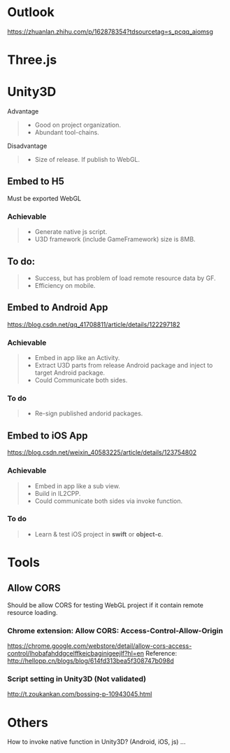 # Outlook
https://zhuanlan.zhihu.com/p/162878354?tdsourcetag=s_pcqq_aiomsg

# Three.js

# Unity3D
Advantage
> * Good on project organization.
> * Abundant tool-chains.

Disadvantage
> * Size of release. If publish to WebGL.

## Embed to H5
Must be exported WebGL
### Achievable
> * Generate native js script.
> * U3D framework (include GameFramework) size is 8MB.

## To do:
> * Success, but has problem of load remote resource data by GF.
> * Efficiency on mobile.

## Embed to Android App
https://blog.csdn.net/qq_41708811/article/details/122297182
### Achievable
> * Embed in app like an Activity.
> * Extract U3D parts from release Android package and inject to target Android package.
> * Could Communicate both sides.

### To do
> * Re-sign published andorid packages.

## Embed to iOS App  
https://blog.csdn.net/weixin_40583225/article/details/123754802
### Achievable
> * Embed in app like a sub view.
> * Build in IL2CPP.
> * Could communicate both sides via invoke function.
### To do
> * Learn & test iOS project in **swift** or **object-c**.


# Tools
## Allow CORS
Should be allow CORS for testing WebGL project if it contain remote resource loading.
### Chrome extension: Allow CORS: Access-Control-Allow-Origin
https://chrome.google.com/webstore/detail/allow-cors-access-control/lhobafahddgcelffkeicbaginigeejlf?hl=en
Reference: http://hellopp.cn/blogs/blog/614fd313bea5f308747b098d

### Script setting in Unity3D (Not validated)
http://t.zoukankan.com/bossing-p-10943045.html

# Others
How to invoke native function in Unity3D? (Android, iOS, js)
...
